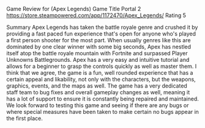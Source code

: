 Game Review for (Apex Legends)
Game Title
Portal 2
https://store.steampowered.com/app/1172470/Apex_Legends/
Rating
5

Summary
Apex Legends has taken the battle royale genre and crushed it by providing a fast paced fun experience that's open for anyone who's played a first person shooter for the most
part. When usually genres like this are dominated by one clear winner with some big seconds, Apex has nestled itself atop the battle royale mountain with Fortnite and surpassed
Player Unknowns Battlegrounds. Apex has a very easy and intuitive tutorial and allows for a beginner to grasp the controls quickly as well as master them. I think that we agree,
the game is a fun, well rounded experience that has a certain appeal and likability, not only with the characters, but the weapons, graphics, events, and the maps as well. 
The game has a very dedicated staff team to bug fixes and overall gameplay changes as well, meaning it has a lot of support to ensure it is constantly being repaired and 
maintained. We look forward to testing this game and seeing if there are any bugs or where special measures have been taken to make certain no bugs appear in the first place.
